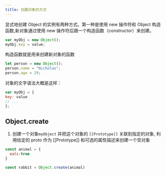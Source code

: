 ```yaml
---
title: 创建对象的方式
---
```


显式地创建 Object 的实例有两种方式。第一种是使用 new 操作符和 Object 构造函数,新对象通过使用 new 操作符后跟一个构造函数（constructor）来创建。
```js
var myObj = new Object();
myObj.key = value;
```
构造函数就是用来创建新对象的函数




```js
let person = new Object();
person.name = "Nicholas";
person.age = 29;
```
对象的文字语法大概是这样：
```js
var myObj = {
key: value
// ...
};

```

## Object.create

1. 创建一个对象`myObject` 并把这个对象的 `[[Prototype]]` 关联到指定的对象,
利用给定的 proto 作为 [[Prototype]] 和可选的属性描述来创建一个空对象
```js
const animal = {
  eats:true
}

const rabbit = Object.create(animal)
```